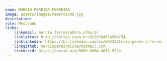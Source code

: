 ```yaml
---
name: MARCIO PEREIRA FERREIRA
image: assets/images/membros/m9.jpg
description: 
role: Mestrado
links:
	linkemail: marcio.ferreira@nca.ufma.br
	linklattes: http://lattes.cnpq.br/8228304374584754
	linklinkedin: https://br.linkedin.com/in/m%C3%A1rcio-pereira-ferreira-1bab162b5
	linkgithub: marciopereiralive@hotmail.com
	linkorcid: https://orcid.org/0009-0004-4615-5224
---
```


